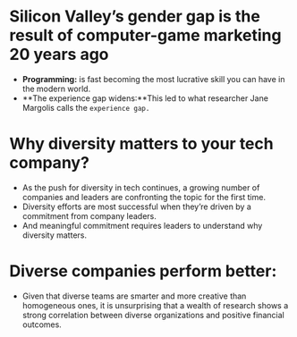 #  Silicon Valley’s gender gap is the result of computer-game marketing 20 years ago
  - **Programming:** is fast becoming the most lucrative skill you can have in the modern world.
  - **The experience gap widens:**This led to what researcher Jane Margolis calls the `experience gap.`

# Why diversity matters to your tech company?
  - As the push for diversity in tech continues, a growing number of companies and leaders are confronting the topic for the first time.
  - Diversity efforts are most successful when they’re driven by a commitment from company leaders. 
  - And meaningful commitment requires leaders to understand why diversity matters.

# Diverse companies perform better:
  - Given that diverse teams are smarter and more creative than homogeneous ones, it is unsurprising that a wealth of research shows a strong correlation between diverse organizations and positive financial outcomes.

